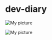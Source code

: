 # dev-diary


![My picture](./imag/WhatsAppImage2025-05-09at4.44.39PM.jpeg)

![My picture](dev-diary/imag/WhatsApp%20Image%202025-05-09%20at%204.44.39%20PM.jpeg)











